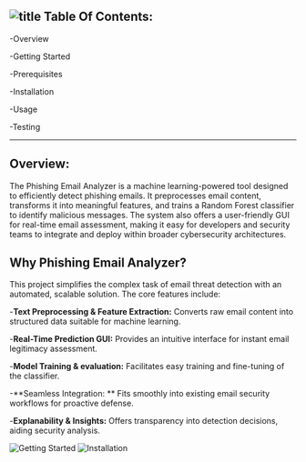 ![title](https://github.com/user-attachments/assets/0b0345bc-2070-47d7-a918-65c6c0307af8)
**Table Of Contents:**
-------------------------------------------------------------------------------------------------------------------------------------------------------------------------------------------
-Overview

-Getting Started

-Prerequisites

-Installation

-Usage

-Testing

-------------------------------------------------------------------------------------------------------------------------------------------------------------------------------------------
**Overview:**
-------------------------------------------------------------------------------------------------------------------------------------------------------------------------------------------
The Phishing Email Analyzer is a machine learning-powered tool designed to efficiently detect phishing emails. It preprocesses email content, transforms it into meaningful features, and trains a Random Forest classifier to identify malicious messages. The system also offers a user-friendly GUI for real-time email assessment, making it easy for developers and security teams to integrate and deploy within broader cybersecurity architectures. 

**Why Phishing Email Analyzer?**
-------------------------------------------------------------------------------------------------------------------------------------------------------------------------------------------
This project simplifies the complex task of email threat detection with an automated, scalable solution. The core features include:

-**Text Preprocessing & Feature Extraction:** Converts raw email content into structured data suitable for machine learning. 

-**Real-Time Prediction GUI:** Provides an intuitive interface for instant email legitimacy assessment.

-**Model Training & evaluation:** Facilitates easy training and fine-tuning of the classifier.

-**Seamless Integration: ** Fits smoothly into existing email security workflows for proactive defense. 

-**Explanability & Insights:** Offers transparency into detection decisions, aiding security analysis.

![Getting Started](https://github.com/user-attachments/assets/6b893dc2-05ce-4e10-a785-bb8cf9c90244)
![Installation](https://github.com/user-attachments/assets/e7a9293d-3a8f-4f77-b06b-c1040ce5b356)

